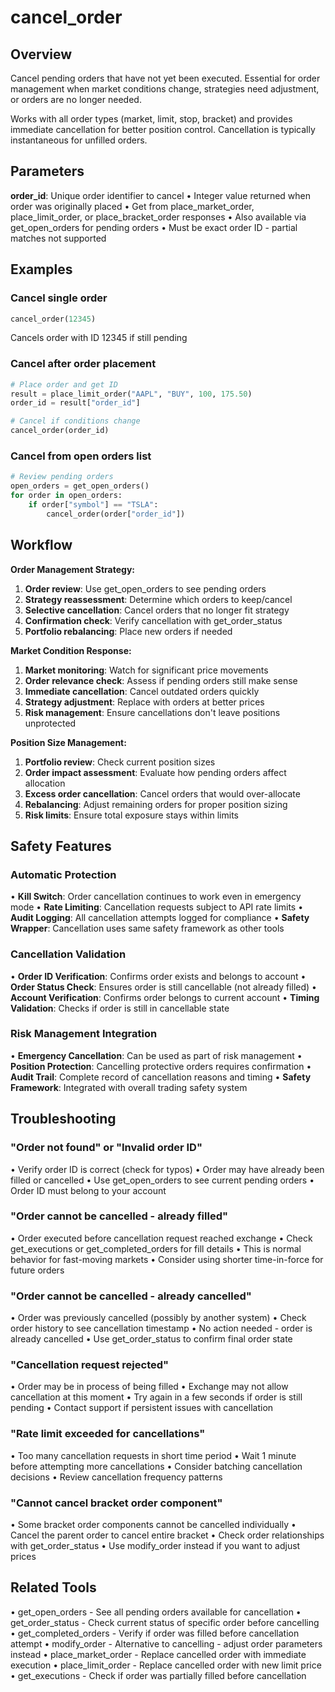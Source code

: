 # cancel_order

## Overview
Cancel pending orders that have not yet been executed. Essential for order management when market conditions change, strategies need adjustment, or orders are no longer needed.

Works with all order types (market, limit, stop, bracket) and provides immediate cancellation for better position control. Cancellation is typically instantaneous for unfilled orders.

## Parameters

**order_id**: Unique order identifier to cancel
• Integer value returned when order was originally placed
• Get from place_market_order, place_limit_order, or place_bracket_order responses
• Also available via get_open_orders for pending orders
• Must be exact order ID - partial matches not supported

## Examples

### Cancel single order
```python
cancel_order(12345)
```
Cancels order with ID 12345 if still pending

### Cancel after order placement
```python
# Place order and get ID
result = place_limit_order("AAPL", "BUY", 100, 175.50)
order_id = result["order_id"]

# Cancel if conditions change
cancel_order(order_id)
```

### Cancel from open orders list
```python
# Review pending orders
open_orders = get_open_orders()
for order in open_orders:
    if order["symbol"] == "TSLA":
        cancel_order(order["order_id"])
```

## Workflow

**Order Management Strategy:**
1. **Order review**: Use get_open_orders to see pending orders
2. **Strategy reassessment**: Determine which orders to keep/cancel
3. **Selective cancellation**: Cancel orders that no longer fit strategy
4. **Confirmation check**: Verify cancellation with get_order_status
5. **Portfolio rebalancing**: Place new orders if needed

**Market Condition Response:**
1. **Market monitoring**: Watch for significant price movements
2. **Order relevance check**: Assess if pending orders still make sense
3. **Immediate cancellation**: Cancel outdated orders quickly
4. **Strategy adjustment**: Replace with orders at better prices
5. **Risk management**: Ensure cancellations don't leave positions unprotected

**Position Size Management:**
1. **Portfolio review**: Check current position sizes
2. **Order impact assessment**: Evaluate how pending orders affect allocation
3. **Excess order cancellation**: Cancel orders that would over-allocate
4. **Rebalancing**: Adjust remaining orders for proper position sizing
5. **Risk limits**: Ensure total exposure stays within limits

## Safety Features

### Automatic Protection
• **Kill Switch**: Order cancellation continues to work even in emergency mode
• **Rate Limiting**: Cancellation requests subject to API rate limits
• **Audit Logging**: All cancellation attempts logged for compliance
• **Safety Wrapper**: Cancellation uses same safety framework as other tools

### Cancellation Validation
• **Order ID Verification**: Confirms order exists and belongs to account
• **Order Status Check**: Ensures order is still cancellable (not already filled)
• **Account Verification**: Confirms order belongs to current account
• **Timing Validation**: Checks if order is still in cancellable state

### Risk Management Integration
• **Emergency Cancellation**: Can be used as part of risk management
• **Position Protection**: Cancelling protective orders requires confirmation
• **Audit Trail**: Complete record of cancellation reasons and timing
• **Safety Framework**: Integrated with overall trading safety system

## Troubleshooting

### "Order not found" or "Invalid order ID"
• Verify order ID is correct (check for typos)
• Order may have already been filled or cancelled
• Use get_open_orders to see current pending orders
• Order ID must belong to your account

### "Order cannot be cancelled - already filled"
• Order executed before cancellation request reached exchange
• Check get_executions or get_completed_orders for fill details
• This is normal behavior for fast-moving markets
• Consider using shorter time-in-force for future orders

### "Order cannot be cancelled - already cancelled"
• Order was previously cancelled (possibly by another system)
• Check order history to see cancellation timestamp
• No action needed - order is already cancelled
• Use get_order_status to confirm final order state

### "Cancellation request rejected"
• Order may be in process of being filled
• Exchange may not allow cancellation at this moment
• Try again in a few seconds if order is still pending
• Contact support if persistent issues with cancellation

### "Rate limit exceeded for cancellations"
• Too many cancellation requests in short time period
• Wait 1 minute before attempting more cancellations
• Consider batching cancellation decisions
• Review cancellation frequency patterns

### "Cannot cancel bracket order component"
• Some bracket order components cannot be cancelled individually
• Cancel the parent order to cancel entire bracket
• Check order relationships with get_order_status
• Use modify_order instead if you want to adjust prices

## Related Tools
• get_open_orders - See all pending orders available for cancellation
• get_order_status - Check current status of specific order before cancelling
• get_completed_orders - Verify if order was filled before cancellation attempt
• modify_order - Alternative to cancelling - adjust order parameters instead
• place_market_order - Replace cancelled order with immediate execution
• place_limit_order - Replace cancelled order with new limit price
• get_executions - Check if order was partially filled before cancellation
